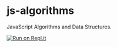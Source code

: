 # js-algorithms
JavaScript Algorithms and Data Structures.

[![Run on Repl.it](https://repl.it/badge/github/sumancsnit/js-algorithms)](https://repl.it/github/sumancsnit/js-algorithms)
